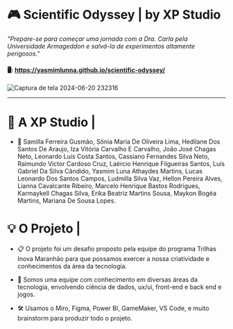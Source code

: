  # 🎮 Scientific Odyssey | by XP Studio

<em>"Prepare-se para começar uma jornada com a Dra. Carla pela Universidade Armageddon e salvá-la de experimentos altamente perigosos."</em>

#### 🖥️: https://yasmimlunna.github.io/scientific-odyssey/
![Captura de tela 2024-06-20 232316](https://github.com/YasmimLunna/scientific-odyssey/assets/27229715/c4210e35-3d20-4adc-b20f-332946ec39d8)
___

 # 👥 A XP Studio |

- 👾 Samilla Ferreira Gusmão, Sônia Maria De Oliveira Lima, Hedilane Dos Santos De Araujo, Iza Vitória Carvalho E Carvalho, João José Chagas Neto, Leonardo Luis Costa Santos, Cassiano Fernandes Silva Neto, Raimundo Victor Cardoso Cruz, Laércio Henrique Filgueiras Santos, Luís Gabriel Da Silva Cândido, Yasmim Luna Athaydes Martins, Lucas Leonardo Dos Santos Campos, Ludmilla Silva Vaz, Hellon Pereira Alves, Lianna Cavalcante Ribeiro, Marcelo Henrique Bastos Rodrigues, Karmaykell Chagas Silva, Erika Beatriz Martins Sousa, Maykon Bogéa Martins, Mariana De Sousa Lopes.
  
 # 💡 O Projeto |

- 📋 O projeto foi um desafio proposto pela equipe do programa Trilhas Inova Maranhão para que possamos exercer a nossa criatividade e conhecimentos da área da tecnologia.
  
- 💼 Somos uma equipe com conhecimento em diversas áreas da tecnologia, envolvendo ciência de dados, ux/ui, front-end e back end e jogos.
  
- 🛠️ Usamos o Miro, Figma, Power BI, GameMaker, VS Code, e muito brainstorm para produzir todo o projeto.
